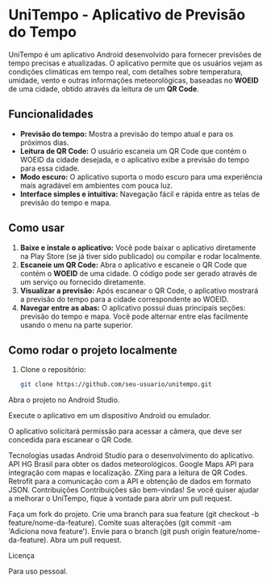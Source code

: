 # UniTempo - Aplicativo de Previsão do Tempo

UniTempo é um aplicativo Android desenvolvido para fornecer previsões de tempo precisas e atualizadas. O aplicativo permite que os usuários vejam as condições climáticas em tempo real, com detalhes sobre temperatura, umidade, vento e outras informações meteorológicas, baseadas no **WOEID** de uma cidade, obtido através da leitura de um **QR Code**.

## Funcionalidades

- **Previsão do tempo:** Mostra a previsão do tempo atual e para os próximos dias.
- **Leitura de QR Code:** O usuário escaneia um QR Code que contém o WOEID da cidade desejada, e o aplicativo exibe a previsão do tempo para essa cidade.
- **Modo escuro:** O aplicativo suporta o modo escuro para uma experiência mais agradável em ambientes com pouca luz.
- **Interface simples e intuitiva:** Navegação fácil e rápida entre as telas de previsão do tempo e mapa.

## Como usar

1. **Baixe e instale o aplicativo:** Você pode baixar o aplicativo diretamente na Play Store (se já tiver sido publicado) ou compilar e rodar localmente.
2. **Escaneie um QR Code:** Abra o aplicativo e escaneie o QR Code que contém o **WOEID** de uma cidade. O código pode ser gerado através de um serviço ou fornecido diretamente.
3. **Visualizar a previsão:** Após escanear o QR Code, o aplicativo mostrará a previsão do tempo para a cidade correspondente ao WOEID.
4. **Navegar entre as abas:** O aplicativo possui duas principais seções: previsão do tempo e mapa. Você pode alternar entre elas facilmente usando o menu na parte superior.

## Como rodar o projeto localmente

1. Clone o repositório:
   ```bash
   git clone https://github.com/seu-usuario/unitempo.git
Abra o projeto no Android Studio.

Execute o aplicativo em um dispositivo Android ou emulador.

O aplicativo solicitará permissão para acessar a câmera, que deve ser concedida para escanear o QR Code.

Tecnologias usadas
Android Studio para o desenvolvimento do aplicativo.
API HG Brasil para obter os dados meteorológicos.
Google Maps API para integração com mapas e localização.
ZXing para a leitura de QR Codes.
Retrofit para a comunicação com a API e obtenção de dados em formato JSON.
Contribuições
Contribuições são bem-vindas! Se você quiser ajudar a melhorar o UniTempo, fique à vontade para abrir um pull request.

Faça um fork do projeto.
Crie uma branch para sua feature (git checkout -b feature/nome-da-feature).
Comite suas alterações (git commit -am 'Adiciona nova feature').
Envie para o branch (git push origin feature/nome-da-feature).
Abra um pull request.

Licença

Para uso pessoal.
